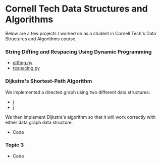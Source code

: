 # Cornell Tech Data Structures and Algorithms 

Below are a few projects I worked on as a student in Cornell Tech's Data Structures and Algorithms course. 

### String Diffing and Respacing Using Dynamic Programming

- [diffing.py](https://github.com/barkadosh1/Cornell-Tech-Data-Structures-and-Algorithms/blob/master/diffing.py)
- [respacing.py](https://github.com/barkadosh1/Cornell-Tech-Data-Structures-and-Algorithms/blob/master/respacing.py)

### Dijkstra's Shortest-Path Algorithm 

We implemented a directed graph using two different data structures:

- j
- j

We then implement Dijkstra's algorithm so that it will work correctly with either data graph data structure:

- Code

### Topic 3

- Code


